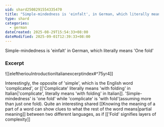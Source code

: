 ```yaml
---
uid: shard2508291554335470
title: "Simple-mindedness is 'einfalt', in German, which literally means 'One fold'"
type: shard
categories:
  - german
dateCreated: 2025-08-29T15:54:33+08:00
dateModified: 2025-09-01T12:39:33+08:00
---
```

Simple-mindedness is 'einfalt' in German, which literally means 'One fold'
### Excerpt
![[eleftheriouIntroductionItalianexcerptindex#^75yr4]]

Interestingly, the opposite of 'simple', which is the English word 'complicated', or [['Complicate' literally means 'with folding' in Italian|'complicate', literally means 'with folding' in Italian]]. 'Simple-mindedness' is 'one fold' while 'complicate' is 'with fold'(assuming more than just one fold). Quite an interesting shared [[Knowing the meaning of a part of a word can show clues to what the rest of the word means|partial meaning]] between two different languages, as if [['Fold' signifies layers of complexity]]